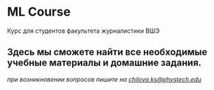 # ML Course
Курс для студентов факультета журналистики ВШЭ
## Здесь мы сможете найти все необходимые учебные материалы и домашние задания.
*при возникновении вопросов пишите на chilova.ks@phystech.edu*


